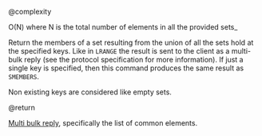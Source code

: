 @complexity

O(N) where N is the total number of elements in all the provided
sets_

Return the members of a set resulting from the union of all the
sets hold at the specified keys. Like in `LRANGE` the result is sent to
the client as a multi-bulk reply (see the protocol specification for
more information). If just a single key is specified, then this command
produces the same result as `SMEMBERS`.

Non existing keys are considered like empty sets.

@return

[Multi bulk reply][2], specifically the list of common elements.



[1]: /p/redis/wiki/SmembersCommand
[2]: /p/redis/wiki/ReplyTypes